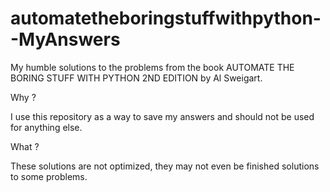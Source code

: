 # automatetheboringstuffwithpython--MyAnswers
My humble solutions to the problems from the book AUTOMATE THE BORING STUFF WITH PYTHON 2ND EDITION by Al Sweigart.

Why ? 

I use this repository as a way to save my answers and should not be used for anything else. 

What ? 

These solutions are not optimized, they may not even be finished solutions to some problems. 
